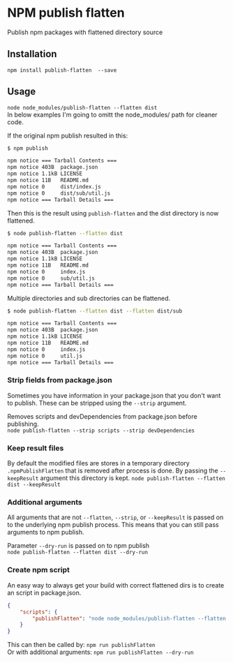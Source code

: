 # NPM publish flatten
Publish npm packages with flattened directory source

## Installation
`npm install publish-flatten  --save`

## Usage
`node node_modules/publish-flatten --flatten dist`    
In below examples I'm going to omitt the node_modules/ path for cleaner code.

If the original npm publish resulted in this:
```sh
$ npm publish

npm notice === Tarball Contents ===
npm notice 403B  package.json
npm notice 1.1kB LICENSE
npm notice 11B   README.md
npm notice 0     dist/index.js
npm notice 0     dist/sub/util.js
npm notice === Tarball Details ===
```

Then this is the result using `publish-flatten` and the dist directory is now flattened.
```sh
$ node publish-flatten --flatten dist

npm notice === Tarball Contents ===
npm notice 403B  package.json
npm notice 1.1kB LICENSE
npm notice 11B   README.md
npm notice 0     index.js
npm notice 0     sub/util.js
npm notice === Tarball Details ===
```

Multiple directories and sub directories can be flattened.
```sh
$ node publish-flatten --flatten dist --flatten dist/sub

npm notice === Tarball Contents ===
npm notice 403B  package.json
npm notice 1.1kB LICENSE
npm notice 11B   README.md
npm notice 0     index.js
npm notice 0     util.js
npm notice === Tarball Details ===
```
### Strip fields from package.json
Sometimes you have information in your package.json that you don't want to publish. These can be stripped using the `--strip` argument.

Removes scripts and devDependencies from package.json before publishing.    
`node publish-flatten --strip scripts --strip devDependencies`

### Keep result files
By default the modified files are stores in a temporary directory `.npmPublishFlatten` that is removed after process is done. By passing the `--keepResult` argument this directory is kept.
`node publish-flatten --flatten dist --keepResult`

### Additional arguments
All arguments that are not `--flatten`, `--strip`, or `--keepResult` is passed on to the underlying npm publish process. This means that you can still pass arguments to npm publish.    

Parameter `--dry-run` is passed on to npm publish    
`node publish-flatten --flatten dist --dry-run`


### Create npm script
An easy way to always get your build with correct flattened dirs is to create an script in package.json.
```json 
{
    "scripts": {
        "publishFlatten": "node node_modules/publish-flatten --flatten dist --strip scripts"
    }
}
```

This can then be called by: `npm run publishFlatten`    
Or with additional arguments: `npm run publishFlatten --dry-run`